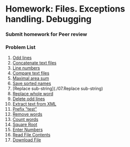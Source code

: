 Homework: Files. Exceptions handling. Debugging
=====================================

### Submit homework for Peer review

### Problem List


1. [Odd lines](./01.OddLines)
1. [Concatenate text files](./02.ConcatenateTextFiles)
1. [Line numbers](./03.LineNumbers)
1. [Compare text files](./04.CompareTextFiles)
1. [Maximal area sum](./05.MaximalAreaSum)
1. [Save sorted names](./06.SaveSortedNames)
1. [Replace sub-string](./07.Replace sub-string)
1. [Replace whole word](./08.ReplaceWholeWord)
1. [Delete odd lines](./09.DeleteOddLines)
1. [Extract text from XML](./10.Extract-text-from-XML)
1. [Prefix "test"](./11.PrefixTest)
1. [Remove words](./12.RemoveWords)
1. [Count words](./13.CountWords)
1. [Square Root](./14.SquareRoot)
1. [Enter Numbers](./15.EnterNumbers)
1. [Read File Contents](./16.ReadFileContents)
1. [Download File](./17.DownloadFile)
